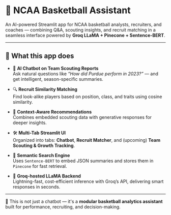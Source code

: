 # 🏀 NCAA Basketball Assistant

An AI-powered Streamlit app for NCAA basketball analysts, recruiters, and coaches — combining Q&A, scouting insights, and recruit matching in a seamless interface powered by **Groq LLaMA + Pinecone + Sentence-BERT**.

---

## 📌 What this app does

- 🤖 **AI Chatbot on Team Scouting Reports**  
  Ask natural questions like _“How did Purdue perform in 2023?”_ — and get intelligent, season-specific summaries.

- 🔍 **Recruit Similarity Matching**  
  Find look-alike players based on position, class, and traits using cosine similarity.

- 🧠 **Context-Aware Recommendations**  
  Combines embedded scouting data with generative responses for deeper insights.

- 🛠️ **Multi-Tab Streamlit UI**  
  Organized into tabs: **Chatbot**, **Recruit Matcher**, and (upcoming) **Team Scouting & Growth Tracking**.

- 💾 **Semantic Search Engine**  
  Uses `Sentence-BERT` to embed JSON summaries and stores them in `Pinecone` for fast retrieval.

- 🚀 **Groq-hosted LLaMA Backend**  
  Lightning-fast, cost-efficient inference with Groq’s API, delivering smart responses in seconds.

---

🧩 This is not just a chatbot — it's a **modular basketball analytics assistant** built for performance, recruiting, and decision-making.
